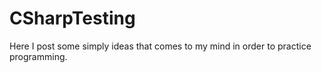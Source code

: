 # CSharpTesting
 Here I post some simply ideas that comes to my mind in order to practice programming.
